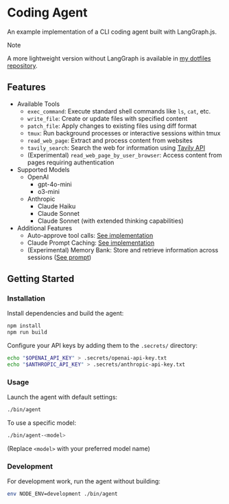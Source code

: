 # Coding Agent

An example implementation of a CLI coding agent built with LangGraph.js.

> [!NOTE]
> A more lightweight version without LangGraph is available in [my dotfiles repository](https://github.com/iinm/dotfiles/tree/main/agent).

## Features

- Available Tools
  - `exec_command`: Execute standard shell commands like `ls`, `cat`, etc.
  - `write_file`: Create or update files with specified content
  - `patch_file`: Apply changes to existing files using diff format
  - `tmux`: Run background processes or interactive sessions within tmux
  - `read_web_page`: Extract and process content from websites
  - `tavily_search`: Search the web for information using [Tavily API](https://github.com/langchain-ai/langchainjs/blob/main/libs/langchain-community/src/tools/tavily_search.ts)
  - (Experimental) `read_web_page_by_user_browser`: Access content from pages requiring authentication
- Supported Models
  - OpenAI
    - gpt-4o-mini
    - o3-mini
  - Anthropic
    - Claude Haiku
    - Claude Sonnet
    - Claude Sonnet (with extended thinking capabilities)
- Additional Features
  - Auto-approve tool calls: [See implementation](src/tool.ts) 
  - Claude Prompt Caching: [See implementation](src/claude.ts)
  - (Experimental) Memory Bank: Store and retrieve information across sessions ([See prompt](src/agent.ts))

## Getting Started

### Installation

Install dependencies and build the agent:

```sh
npm install
npm run build
```

Configure your API keys by adding them to the `.secrets/` directory:

```sh
echo "$OPENAI_API_KEY" > .secrets/openai-api-key.txt
echo "$ANTHROPIC_API_KEY" > .secrets/anthropic-api-key.txt
```

### Usage

Launch the agent with default settings:

```sh
./bin/agent
```

To use a specific model:

```sh
./bin/agent-<model>
```

(Replace `<model>` with your preferred model name)

### Development

For development work, run the agent without building:

```sh
env NODE_ENV=development ./bin/agent
```
